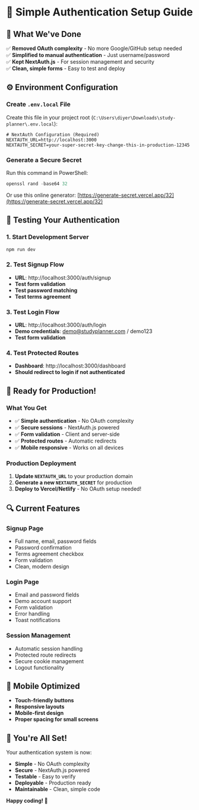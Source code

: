 # 🔐 Simple Authentication Setup Guide

## 🎯 **What We've Done**

✅ **Removed OAuth complexity** - No more Google/GitHub setup needed  
✅ **Simplified to manual authentication** - Just username/password  
✅ **Kept NextAuth.js** - For session management and security  
✅ **Clean, simple forms** - Easy to test and deploy  

## ⚙️ **Environment Configuration**

### **Create `.env.local` File**

Create this file in your project root (`C:\Users\diyer\Downloads\study-planner\.env.local`):

```env
# NextAuth Configuration (Required)
NEXTAUTH_URL=http://localhost:3000
NEXTAUTH_SECRET=your-super-secret-key-change-this-in-production-12345
```

### **Generate a Secure Secret**

Run this command in PowerShell:
```powershell
openssl rand -base64 32
```

Or use this online generator: [https://generate-secret.vercel.app/32](https://generate-secret.vercel.app/32)

## 🧪 **Testing Your Authentication**

### **1. Start Development Server**
```bash
npm run dev
```

### **2. Test Signup Flow**
- **URL**: http://localhost:3000/auth/signup
- **Test form validation**
- **Test password matching**
- **Test terms agreement**

### **3. Test Login Flow**
- **URL**: http://localhost:3000/auth/login
- **Demo credentials**: demo@studyplanner.com / demo123
- **Test form validation**

### **4. Test Protected Routes**
- **Dashboard**: http://localhost:3000/dashboard
- **Should redirect to login if not authenticated**

## 🚀 **Ready for Production!**

### **What You Get**
- ✅ **Simple authentication** - No OAuth complexity
- ✅ **Secure sessions** - NextAuth.js powered
- ✅ **Form validation** - Client and server-side
- ✅ **Protected routes** - Automatic redirects
- ✅ **Mobile responsive** - Works on all devices

### **Production Deployment**
1. **Update `NEXTAUTH_URL`** to your production domain
2. **Generate a new `NEXTAUTH_SECRET`** for production
3. **Deploy to Vercel/Netlify** - No OAuth setup needed!

## 🔍 **Current Features**

### **Signup Page**
- Full name, email, password fields
- Password confirmation
- Terms agreement checkbox
- Form validation
- Clean, modern design

### **Login Page**
- Email and password fields
- Demo account support
- Form validation
- Error handling
- Toast notifications

### **Session Management**
- Automatic session handling
- Protected route redirects
- Secure cookie management
- Logout functionality

## 📱 **Mobile Optimized**

- **Touch-friendly buttons**
- **Responsive layouts**
- **Mobile-first design**
- **Proper spacing for small screens**

## 🎉 **You're All Set!**

Your authentication system is now:
- **Simple** - No OAuth complexity
- **Secure** - NextAuth.js powered
- **Testable** - Easy to verify
- **Deployable** - Production ready
- **Maintainable** - Clean, simple code

**Happy coding! 🚀**
